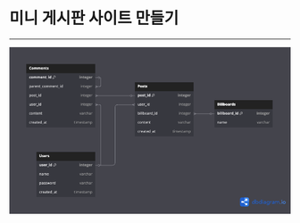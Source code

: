 # 미니 게시판 사이트 만들기

---


![DB schema](https://github.com/SeongjaeHong/BackendStudy/blob/master/spring/mini-site/images/DB_schema.png?raw=true)